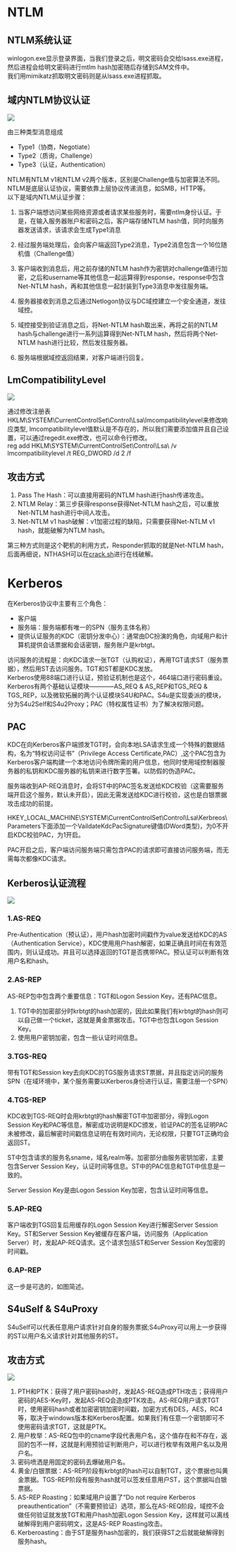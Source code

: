 # NTLM   

## NTLM系统认证

winlogon.exe显示登录界面，当我们登录之后，明文密码会交给lsass.exe进程，  
然后进程会给明文密码进行mtlm hash加密随后存储到SAM文件中。  
我们用mimikatz抓取明文密码则是从lsass.exe进程抓取。  

## 域内NTLM协议认证  

![](img/2024-03-25-19-24-05.png)  

由三种类型消息组成  

+ Type1（协商，Negotiate）
+ Type2（质询，Challenge）
+ Type3（认证，Authentication）

NTLM有NTLM v1和NTLM v2两个版本，区别是Challenge值与加密算法不同。  
NTLM是底层认证协议，需要依靠上层协议传递消息，如SMB，HTTP等。  
以下是域内NTLM认证步骤：  

1. 当客户端想访问某些网络资源或者请求某些服务时，需要ntlm身份认证。于是，在输入服务器账户和密码之后，客户端存储NTLM hash值，同时向服务器发送请求，该请求会生成Type1消息

2. 经过服务端处理后，会向客户端返回Type2消息，Type2消息包含一个16位随机值（Challenge值）  

3. 客户端收到消息后，用之前存储的NTLM hash作为密钥对challenge值进行加密，之后和username等其他信息一起运算得到response，response中包含Net-NTLM hash，再和其他信息一起封装到Type3消息中发往服务端。  

4. 服务器接收到消息之后通过Netlogon协议与DC域控建立一个安全通道，发往域控。  

5. 域控接受到验证消息之后，将Net-NTLM hash取出来，再将之前的NTLM hash与challenge进行一系列运算得到Net-NTLM hash，然后将两个Net-NTLM hash进行比较，然后发往服务器。

6. 服务端根据域控返回结果，对客户端进行回复。  

## LmCompatibilityLevel  

![](img/2024-03-25-19-34-07.png)  

通过修改注册表HKLM\SYSTEM\CurrentControlSet\Control\Lsa\lmcompatibilitylevel来修改响应类型, lmcompatibilitylevel值默认是不存在的，所以我们需要添加值并且自己设置，可以通过regedit.exe修改，也可以命令行修改。  
reg add HKLM\SYSTEM\CurrentControlSet\Control\Lsa\ /v lmcompatibilitylevel /t REG_DWORD /d 2 /f

## 攻击方式  

1. Pass The Hash：可以直接用密码的NTLM hash进行hash传递攻击。  
2. NTLM Relay：第三步获得response获得Net-NTLM hash之后，可以重放Net-NTLM hash进行中间人攻击。  
3. Net-NTLM v1 hash破解：v1加密过程的缺陷，只需要获得Net-NTLM v1 hash，就能破解为NTLM hash。  

第三种方式则是这个靶机的利用方式，Responder抓取的就是Net-NTLM hash，后面再细说，NTHASH可以在[crack.sh](https://crack.sh/getcracking/)进行在线破解。  

# Kerberos  

在Kerberos协议中主要有三个角色：
+ 客户端
+ 服务端：服务端都有唯一的SPN（服务主体名称）
+ 提供认证服务的KDC（密钥分发中心）：通常由DC扮演的角色，向域用户和计算机提供会话票据和会话密钥，服务账户是krbtgt。

访问服务的流程是：向KDC请求一张TGT（认购权证），再用TGT请求ST（服务票据），然后用ST去访问服务。TGT和ST都是KDC发放。  
Kerberos使用88端口进行认证，预验证机制也是这个，464端口进行密码重设。  
Kerberos有两个基础认证模块————AS_REQ & AS_REP和TGS_REQ & TGS_REP，以及微软拓展的两个认证模块S4U和PAC。S4u是实现委派的模块，分为S4u2Self和S4u2Proxy；PAC（特权属性证书）为了解决权限问题。  

## PAC  

KDC在向Kerberos客户端颁发TGT时，会向本地LSA请求生成一个特殊的数据结构，名为“特权访问证书”（Privilege Access Certificate,PAC）,这个PAC包含为Kerberos客户端构建一个本地访问令牌所需的用户信息，他同时使用域控制器服务器的私钥和KDC服务器的私钥来进行数字签署。以防假的伪造PAC。  

服务端收到AP-REQ消息时，会将ST中的PAC签名发送给KDC校验（这需要服务端开启这个服务，默认未开启），因此无需发送给KDC进行校验，这也是白银票据攻击成功的前提。  

HKEY_LOCAL_MACHINE\SYSTEM\CurrentControlSet\Control\Lsa\Kerbreos\Parameters下面添加一个VaildateKdcPacSignature键值(DWord类型)，为0不开启KDC校验PAC，为1开启。  

PAC开启之后，客户端访问服务端只需包含PAC的请求即可直接访问服务端，而无需每次都像KDC请求。

## Kerberos认证流程  

![](img/2024-03-29-21-29-12.png)  

### 1.AS-REQ  

Pre-Authentication（预认证），用户hash加密时间戳作为value发送给KDC的AS（Authentication Service），KDC使用用户hash解密，如果正确且时间在有效范围内，则认证成功。并且可以选择返回的TGT是否携带PAC。预认证可以判断有效用户名和hash。  

### 2.AS-REP  

AS-REP包中包含两个重要信息：TGT和Logon Session Key。还有PAC信息。
1. TGT中的加密部分时krbtgt的hash加密的，因此如果我们有krbtgt的hash则可以自己做一个ticket，这就是黄金票据攻击。TGT中也包含Logon Session Key。
2. 使用用户密钥加密，包含一些认证时间信息。

### 3.TGS-REQ  

带有TGT和Session key去向KDC的TGS服务请求ST票据，并且指定访问的服务SPN（在域环境中，某个服务需要以Kerberos身份进行认证，需要注册一个SPN）

### 4.TGS-REP  

KDC收到TGS-REQ时会用krbtgt的hash解密TGT中加密部分，得到Logon Session Key和PAC等信息，解密成功说明是KDC颁发，验证PAC的签名证明PAC未被修改，最后解密时间戳信息证明在有效时间内，无论权限，只要TGT正确均会返回ST。  

ST中包含请求的服务名sname，域名realm等。加密部分由服务密钥加密，主要包含Server Session Key，认证时间等信息。ST中的PAC信息和TGT中信息是一致的。  

Server Session Key是由Logon Session Key加密，包含认证时间等信息。  

### 5.AP-REQ  

客户端收到TGS回复后用缓存的Logon Session Key进行解密Server Session Key。ST和Server Session Key被缓存在客户端，访问服务（Application Server）时，发起AP-REQ请求。这个请求包括ST和Server Session Key加密的时间戳。  

### 6.AP-REP  

这一步是可选的，如图简述。  

## S4uSelf & S4uProxy  

S4uSelf可以代表任意用户请求针对自身的服务票据;S4uProxy可以用上一步获得的ST以用户名义请求针对其他服务的ST。

## 攻击方式  

![](img/2024-03-29-23-02-16.png)  

1. PTH和PTK：获得了用户密码hash时，发起AS-REQ造成PTH攻击；获得用户密码的AES-Key时，发起AS-REQ会造成PTK攻击。AS-REQ用户请求TGT时，使用密码hash或者加密密钥加密时间戳，加密方式有DES，AES，RC4等，取决于windows版本和Kerberos配置。如果我们有任意一个密钥即可不使用密码请求TGT，这就是PTK。
2. 用户枚举：AS-REQ包中的cname字段代表用户名，这个值存在和不存在，返回的包不一样，这就是利用预验证判断用户，可以进行枚举有效用户名以及用户名。
3. 密码喷洒是用固定的密码去爆破用户名。
4. 黄金/白银票据：AS-REP阶段有krbtgt的hash可以自制TGT，这个票据也叫黄金票据。TGS-REP阶段有服务hash就可以签发任意用户ST，这个票据叫白银票据。
5. AS-REP Roasting：如果域用户设置了“Do not require Kerberos preauthentication”（不需要预验证）选项，那么在AS-REQ阶段，域控不会做任何验证就发放TGT和用户hash加密Logon Session Key，这样就可以离线破解得到用户密码明文，这是AS-REP Roasting攻击。
6. Kerberoasting：由于ST是服务hash加密的，我们获得ST之后就能破解得到服务hash。
